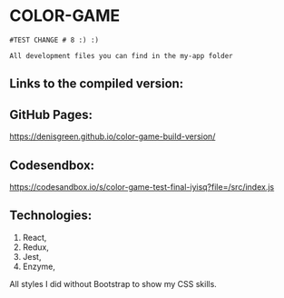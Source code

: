    # COLOR-GAME

    #TEST CHANGE # 8 :) :)

    All development files you can find in the my-app folder

   ## Links to the compiled version:

## GitHub Pages:
https://denisgreen.github.io/color-game-build-version/

## Codesendbox:
https://codesandbox.io/s/color-game-test-final-iyisq?file=/src/index.js

   ## Technologies:

1. React,
2. Redux,
3. Jest,
4. Enzyme,

All styles I did without Bootstrap to show my CSS skills.
